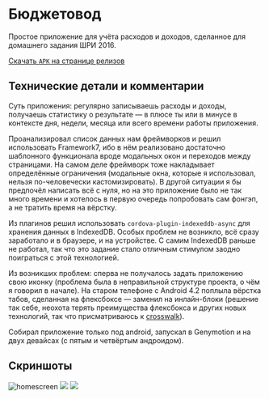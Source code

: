 # Бюджетовод

Простое приложение для учёта расходов и доходов, сделанное для домашнего задания ШРИ 2016.

[Скачать `APK` на странице релизов](https://github.com/andrew--r/budgetovod/releases)

## Технические детали и комментарии

Суть приложения: регулярно записываешь расходы и доходы, получаешь статистику о результате — в плюсе
ты или в минусе в контексте дня, недели, месяца или всего времени работы приложения.

Проанализировал список данных нам фреймворков и решил использовать Framework7, ибо в нём реализовано
достаточно шаблонного функционала вроде модальных окон и переходов между страницами. На самом деле
фреймворк тоже накладывает определённые ограничения (модальные окна, которые я использовал, нельзя
по-человечески кастомизировать). В другой ситуации я бы предпочёл написать всё с нуля, но на это
приложение было не так много времени и хотелось в первую очередь попробовать сам фонгэп, а не
тратить время на вёрстку.

Из плагинов решил использовать `cordova-plugin-indexeddb-async` для хранения данных в IndexedDB.
Особых проблем не возникло, всё сразу заработало и в браузере, и на устройстве. С самим IndexedDB
раньше не работал, так что это задание стало отличным стимулом заодно поиграться с этой технологией.

Из возникших проблем: сперва не получалось задать приложению свою иконку (проблема была
в неправильной структуре проекта, о чём я говорил в начале). На старом телефоне с Android 4.2
поплыла вёрстка табов, сделанная на флексбоксе — заменил на инлайн-блоки (решение так себе,
неохота терять преимущества флексбокса и других новых технологий, так что присматриваюсь
к [crosswalk](https://crosswalk-project.org/)).

Собирал приложение только под android, запускал в Genymotion и на двух девайсах (с пятым и четвёртым
андроидом).

## Скриншоты

![homescreen](https://habrastorage.org/files/35c/f09/058/35cf09058f7b491cb8f9c79fa054ec7b.png)
![](https://habrastorage.org/files/699/f4a/3bb/699f4a3bb6744beeae377fa8db4e3fd3.png)
![](https://habrastorage.org/files/aad/ab1/1c2/aadab11c2c294c63ab8ea1288d4e70cd.png)
